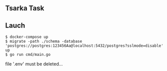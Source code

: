 ## Tsarka Task

## Lauch

```
$ docker-compose up
$ migrate -path ./schema -database 'postgres://postgres:123456Aa@localhost:5432/postgres?sslmode=disable' up
$ go run cmd/main.go 
```

file '.env' must be deleted...